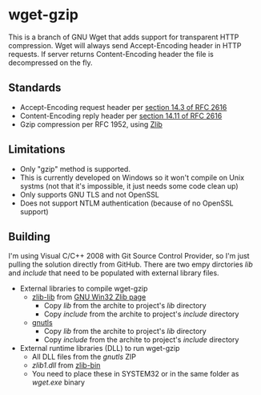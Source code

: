 # wget-gzip

This is a branch of GNU Wget that adds support for transparent HTTP compression. Wget will always send Accept-Encoding header in HTTP requests. If server returns Content-Encoding header the file is decompressed on the fly. 

## Standards

* Accept-Encoding request header per [section 14.3 of RFC 2616](http://www.w3.org/Protocols/rfc2616/rfc2616-sec14.html#sec14.3)
* Content-Encoding reply header per [section 14.11 of RFC 2616](http://www.w3.org/Protocols/rfc2616/rfc2616-sec14.html#sec14.11)
* Gzip compression per RFC 1952, using [Zlib](http://zlib.net/)

## Limitations

* Only "gzip" method is supported. 
* This is currently developed on Windows so it won't compile on Unix systms (not that it's impossible, it just needs some code clean up)
* Only supports GNU TLS and not OpenSSL
* Does not support NTLM authentication (because of no OpenSSL support)

## Building

I'm using Visual C/C++ 2008 with Git Source Control Provider, so I'm just pulling the solution directly from GitHub. There are two empy dirctories _lib_ and _include_ that need to be populated with external library files.

* External libraries to compile wget-gzip
	- [zlib-lib](http://gnuwin32.sourceforge.net/downlinks/zlib-lib-zip.php) from [GNU Win32 Zlib page](http://gnuwin32.sourceforge.net/packages/zlib.htm)
		- Copy _lib_ from the archite to project's _lib_ directory
		- Copy _include_ from the archite to project's _include_ directory
	- [gnutls](http://homes.esat.kuleuven.be/~nikos/gnutls-win32/)
		- Copy _lib_ from the archite to project's _lib_ directory
		- Copy _include_ from the archite to project's _include_ directory
* External runtime libraries (DLL) to run wget-gzip
	- All DLL files from the _gnutls_ ZIP
	- _zlib1.dll_ from [zlib-bin](http://gnuwin32.sourceforge.net/downlinks/zlib-bin-zip.php)
	- You need to place these in SYSTEM32 or in the same folder as _wget.exe_ binary
